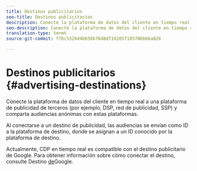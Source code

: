 ```yaml
---
title: Destinos publicitarios
seo-title: Destinos publicitarios
description: Conecte la plataforma de datos del cliente en tiempo real a una plataforma de publicidad de terceros (por ejemplo, DSP, red de publicidad, SSP) y comparta audiencias anónimas con estas plataformas.
seo-description: Conecte la plataforma de datos del cliente en tiempo real a una plataforma de publicidad de terceros (por ejemplo, DSP, red de publicidad, SSP) y comparta audiencias anónimas con estas plataformas.
translation-type: tm+mt
source-git-commit: f76c5326d4b658b76d8df3d285f185706b66a826

---
```



# Destinos publicitarios {#advertising-destinations}

Conecte la plataforma de datos del cliente en tiempo real a una plataforma de publicidad de terceros (por ejemplo, DSP, red de publicidad, SSP) y comparta audiencias anónimas con estas plataformas.

Al conectarse a un destino de publicidad, las audiencias se envían como ID a la plataforma de destino, donde se asignan a un ID conocido por la plataforma de destino.

Actualmente, CDP en tiempo real es compatible con el destino publicitario de Google. Para obtener información sobre cómo conectar el destino, consulte Destino [de](/help/rtcdp/destinations/google-destination.md)Google.